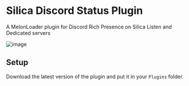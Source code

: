 # Silica Discord Status Plugin
A MelonLoader plugin for Discord Rich Presence on Silica Listen and Dedicated servers

![image](https://github.com/user-attachments/assets/33c4d864-489f-4b92-8236-6f80204f4bf5)

## Setup
Download the latest version of the plugin and put it in your `Plugins` folder.
